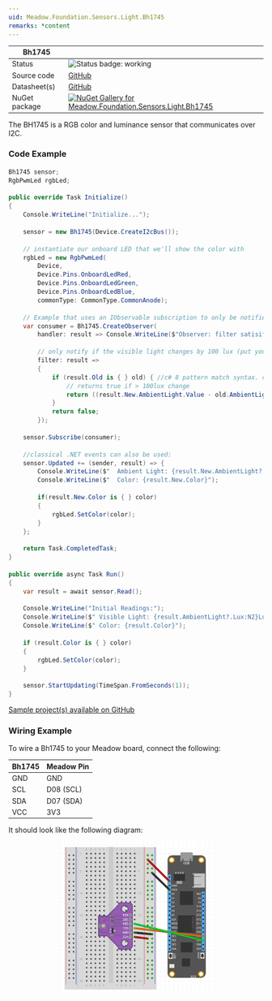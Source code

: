 ```yaml
---
uid: Meadow.Foundation.Sensors.Light.Bh1745
remarks: *content
---
```


| Bh1745 | |
|--------|--------|
| Status | <img src="https://img.shields.io/badge/Working-brightgreen" style="width: auto; height: -webkit-fill-available;" alt="Status badge: working" /> |
| Source code | [GitHub](https://github.com/WildernessLabs/Meadow.Foundation/tree/main/Source/Meadow.Foundation.Peripherals/Sensors.Light.Bh1745/Driver) |
| Datasheet(s) | [GitHub](https://github.com/WildernessLabs/Meadow.Foundation/tree/main/Source/Meadow.Foundation.Peripherals/Sensors.Light.Bh1745/Datasheet) |
| NuGet package | <a href="https://www.nuget.org/packages/Meadow.Foundation.Sensors.Light.Bh1745/" target="_blank"><img src="https://img.shields.io/nuget/v/Meadow.Foundation.Sensors.Light.Bh1745.svg?label=Meadow.Foundation.Sensors.Light.Bh1745" alt="NuGet Gallery for Meadow.Foundation.Sensors.Light.Bh1745" /></a> |

The BH1745 is a RGB color and luminance sensor that communicates over I2C.

### Code Example

```csharp
Bh1745 sensor;
RgbPwmLed rgbLed;

public override Task Initialize()
{
    Console.WriteLine("Initialize...");

    sensor = new Bh1745(Device.CreateI2cBus());

    // instantiate our onboard LED that we'll show the color with
    rgbLed = new RgbPwmLed(
        Device,
        Device.Pins.OnboardLedRed,
        Device.Pins.OnboardLedGreen,
        Device.Pins.OnboardLedBlue,
        commonType: CommonType.CommonAnode);

    // Example that uses an IObservable subscription to only be notified
    var consumer = Bh1745.CreateObserver(
        handler: result => Console.WriteLine($"Observer: filter satisifed: {result.New.AmbientLight?.Lux:N2}Lux, old: {result.Old?.AmbientLight?.Lux:N2}Lux"),
        
        // only notify if the visible light changes by 100 lux (put your hand over the sensor to trigger)
        filter: result => 
        {
            if (result.Old is { } old) { //c# 8 pattern match syntax. checks for !null and assigns var.
                // returns true if > 100lux change
                return ((result.New.AmbientLight.Value - old.AmbientLight.Value).Abs().Lux > 100);
            }
            return false;
        });

    sensor.Subscribe(consumer);

    //classical .NET events can also be used:
    sensor.Updated += (sender, result) => {
        Console.WriteLine($"  Ambient Light: {result.New.AmbientLight?.Lux:N2}Lux");
        Console.WriteLine($"  Color: {result.New.Color}");
        
        if(result.New.Color is { } color) 
        {
            rgbLed.SetColor(color); 
        }
    };

    return Task.CompletedTask;
}

public override async Task Run()
{
    var result = await sensor.Read();

    Console.WriteLine("Initial Readings:");
    Console.WriteLine($" Visible Light: {result.AmbientLight?.Lux:N2}Lux");
    Console.WriteLine($" Color: {result.Color}");
    
    if (result.Color is { } color) 
    {
        rgbLed.SetColor(color); 
    }

    sensor.StartUpdating(TimeSpan.FromSeconds(1));
}

```

[Sample project(s) available on GitHub](https://github.com/WildernessLabs/Meadow.Foundation/tree/main/Source/Meadow.Foundation.Peripherals/Sensors.Light.Bh1745/Samples/Bh1745_Sample)

### Wiring Example

To wire a Bh1745 to your Meadow board, connect the following:

| Bh1745  | Meadow Pin  |
|---------|-------------|
| GND     | GND         |
| SCL     | D08 (SCL)   |
| SDA     | D07 (SDA)   |
| VCC     | 3V3         |

It should look like the following diagram:

<img src="../../API_Assets/Meadow.Foundation.Sensors.Light.Bh1745/Bh1745_Frizzing.png" 
    style="width: 60%; display: block; margin-left: auto; margin-right: auto;" />




